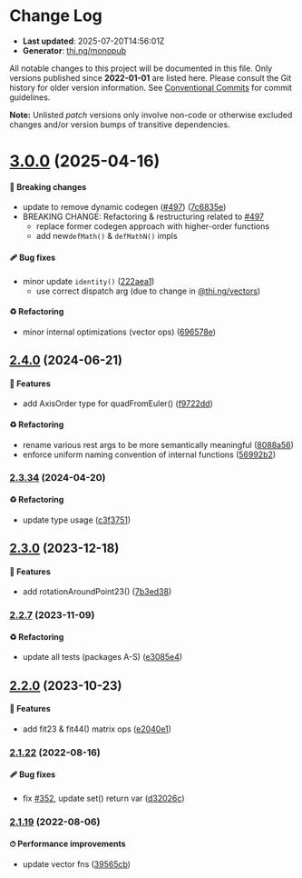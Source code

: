 # Change Log

- **Last updated**: 2025-07-20T14:56:01Z
- **Generator**: [thi.ng/monopub](https://thi.ng/monopub)

All notable changes to this project will be documented in this file.
Only versions published since **2022-01-01** are listed here.
Please consult the Git history for older version information.
See [Conventional Commits](https://conventionalcommits.org/) for commit guidelines.

**Note:** Unlisted _patch_ versions only involve non-code or otherwise excluded changes
and/or version bumps of transitive dependencies.

# [3.0.0](https://github.com/thi-ng/umbrella/tree/@thi.ng/matrices@3.0.0) (2025-04-16)

#### 🛑 Breaking changes

- update to remove dynamic codegen ([#497](https://github.com/thi-ng/umbrella/issues/497)) ([7c6835e](https://github.com/thi-ng/umbrella/commit/7c6835e))
- BREAKING CHANGE: Refactoring & restructuring related to [#497](https://github.com/thi-ng/umbrella/issues/497)
  - replace former codegen approach with higher-order functions
  - add new`defMath()` &  `defMathN()` impls

#### 🩹 Bug fixes

- minor update `identity()` ([222aea1](https://github.com/thi-ng/umbrella/commit/222aea1))
  - use correct dispatch arg (due to change in [@thi.ng/vectors](https://github.com/thi-ng/umbrella/tree/main/packages/vectors))

#### ♻️ Refactoring

- minor internal optimizations (vector ops) ([696578e](https://github.com/thi-ng/umbrella/commit/696578e))

## [2.4.0](https://github.com/thi-ng/umbrella/tree/@thi.ng/matrices@2.4.0) (2024-06-21)

#### 🚀 Features

- add AxisOrder type for quadFromEuler() ([f9722dd](https://github.com/thi-ng/umbrella/commit/f9722dd))

#### ♻️ Refactoring

- rename various rest args to be more semantically meaningful ([8088a56](https://github.com/thi-ng/umbrella/commit/8088a56))
- enforce uniform naming convention of internal functions ([56992b2](https://github.com/thi-ng/umbrella/commit/56992b2))

### [2.3.34](https://github.com/thi-ng/umbrella/tree/@thi.ng/matrices@2.3.34) (2024-04-20)

#### ♻️ Refactoring

- update type usage ([c3f3751](https://github.com/thi-ng/umbrella/commit/c3f3751))

## [2.3.0](https://github.com/thi-ng/umbrella/tree/@thi.ng/matrices@2.3.0) (2023-12-18)

#### 🚀 Features

- add rotationAroundPoint23() ([7b3ed38](https://github.com/thi-ng/umbrella/commit/7b3ed38))

### [2.2.7](https://github.com/thi-ng/umbrella/tree/@thi.ng/matrices@2.2.7) (2023-11-09)

#### ♻️ Refactoring

- update all tests (packages A-S) ([e3085e4](https://github.com/thi-ng/umbrella/commit/e3085e4))

## [2.2.0](https://github.com/thi-ng/umbrella/tree/@thi.ng/matrices@2.2.0) (2023-10-23)

#### 🚀 Features

- add fit23 & fit44() matrix ops ([e2040e1](https://github.com/thi-ng/umbrella/commit/e2040e1))

### [2.1.22](https://github.com/thi-ng/umbrella/tree/@thi.ng/matrices@2.1.22) (2022-08-16)

#### 🩹 Bug fixes

- fix [#352](https://github.com/thi-ng/umbrella/issues/352), update set() return var ([d32026c](https://github.com/thi-ng/umbrella/commit/d32026c))

### [2.1.19](https://github.com/thi-ng/umbrella/tree/@thi.ng/matrices@2.1.19) (2022-08-06)

#### ⏱ Performance improvements

- update vector fns ([39565cb](https://github.com/thi-ng/umbrella/commit/39565cb))
